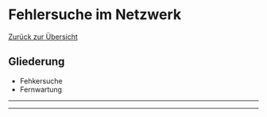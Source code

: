 # Fehlersuche im Netzwerk

[Zurück zur Übersicht](../readme.md)

## Gliederung

- Fehkersuche
- Fernwartung

---
---
